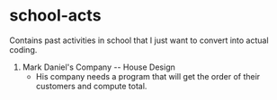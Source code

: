 # school-acts
Contains past activities in school that I just want to convert into actual coding.

1. Mark Daniel's Company -- House Design
   - His company needs a program that will get the order of their customers and compute total. 
